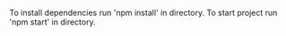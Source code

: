 To install dependencies run 'npm install' in directory.
To start project run 'npm start' in directory.
